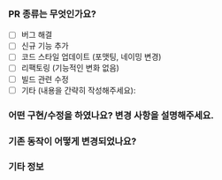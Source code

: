 ### PR 종류는 무엇인가요?
- [ ] 버그 해결
- [ ] 신규 기능 추가
- [ ] 코드 스타일 업데이트 (포맷팅, 네이밍 변경)
- [ ] 리팩토링 (기능적인 변화 없음)
- [ ] 빌드 관련 수정
- [ ] 기타 (내용을 간략히 작성해주세요):

### 어떤 구현/수정을 하였나요? 변경 사항을 설명해주세요.

### 기존 동작이 어떻게 변경되었나요?

### 기타 정보
